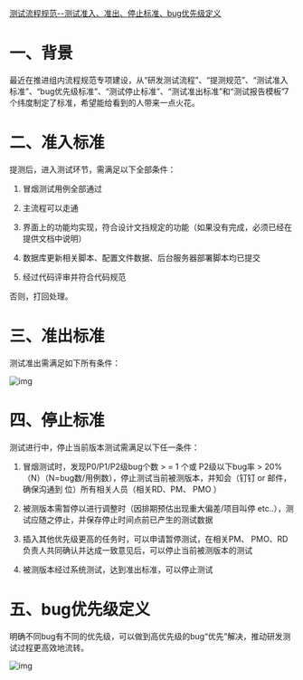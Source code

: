 [测试流程规范--测试准入、准出、停止标准、bug优先级定义](https://www.cnblogs.com/ailiailan/p/13967937.html)

# 一、背景

最近在推进组内流程规范专项建设，从“研发测试流程”、“提测规范”、“测试准入标准”、“bug优先级标准”、“测试停止标准”、“测试准出标准”和“测试报告模板”7个纬度制定了标准，希望能给看到的人带来一点火花。

# 二、准入标准

提测后，进入测试环节，需满足以下全部条件：

1)   冒烟测试用例全部通过

2)   主流程可以走通

3)   界面上的功能均实现，符合设计文挡规定的功能（如果没有完成，必须已经在提供文档中说明）

4)   数据库更新相关脚本、配置文件数据、后台服务器部署脚本均已提交

5)   经过代码评审并符合代码规范

否则，打回处理。

# 三、准出标准

测试准出需满足如下所有条件：

![img](https://img2020.cnblogs.com/blog/907091/202011/907091-20201102162247772-1926456208.png)

# 四、停止标准

测试进行中，停止当前版本测试需满足以下任一条件：

1)   冒烟测试时，发现P0/P1/P2级bug个数 > = 1 个或 P2级以下bug率 > 20%（N）（N=bug数/用例数），停止测试当前被测版本，并知会（钉钉 or 邮件，确保沟通到      位）所有相关人员（相关RD、PM、 PMO ）

2)   被测版本需暂停以进行调整时（因排期预估出现重大偏差/项目叫停 etc..），测试应随之停止，并保存停止时间点前已产生的测试数据

3)   插入其他优先级更高的任务时，可以申请暂停测试，在相关PM、 PMO、RD负责人共同确认并达成一致意见后，可以停止当前被测版本的测试

4)   被测版本经过系统测试，达到准出标准，可以停止测试

# 五、bug优先级定义

明确不同bug有不同的优先级，可以做到高优先级的bug“优先”解决，推动研发测试过程更高效地流转。

![img](https://img2020.cnblogs.com/blog/907091/202011/907091-20201102162601745-1944888019.png)